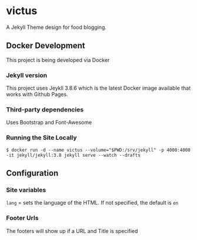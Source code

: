 # victus
A Jekyll Theme design for food blogging.

## Docker Development

This project is being developed via Docker

### Jekyll version

This project uses Jeykll 3.8.6 which is the latest Docker image available that works with Github Pages.

### Third-party dependencies

Uses Bootstrap and Font-Awesome

### Running the Site Locally

`$ docker run -d --name victus --volume="$PWD:/srv/jekyll" -p 4000:4000 -it jekyll/jekyll:3.8 jekyll serve --watch --drafts`


## Configuration

### Site variables

`lang` = sets the language of the HTML. If not specified, the default is `en`

### Footer Urls

The footers will show up if a URL and Title is specified